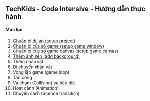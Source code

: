 ## TechKids - Code Intensive - Hướng dẫn thực hành
#### Mục lục
1. [Chuẩn bị dự án (setup project)](setup_project.md)
2. [Chuẩn bị cửa sổ game (setup game window)](setup_game_window.md)
3. [Chuẩn bị cửa sổ game canvas (setup game canvas)](setup_game_canvas.md)
4. [Thêm ảnh nền (add background)](add_background.md)
5. Thêm nhân vật
6. Di chuyển nhân vật
7. Vòng lặp game (game loop)
8. Tấn công
9. Va chạm (Collision) và tiêu diệt
10. Hoạt cảnh (Animation)
11. Chuyển cảnh (Scence transition)
